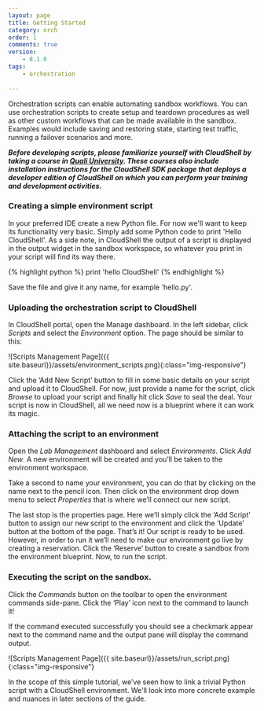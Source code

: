 ```yaml
---
layout: page
title: Getting Started
category: orch
order: 1
comments: true
version: 
    - 8.1.0
tags:
    - orchestration
 
---
```

Orchestration scripts can enable automating sandbox workflows. You can use orchestration scripts to create setup
and teardown procedures as well as other custom workflows that can be made available in the sandbox. Examples would include
saving and restoring state, starting test traffic, running a failover scenarios and more.

_**Before developing scripts, please familiarize yourself with CloudShell by taking a course in [Quali University](http://university.quali.com). These courses also include installation instructions for the CloudShell SDK package that deploys a developer edition of CloudShell on which you can perform your training and development activities.**_

### Creating a simple environment script

In your preferred IDE create a new Python file. For now we'll want to keep its functionality very basic.
Simply add some Python code to print 'Hello CloudShell'.
As a side note, in CloudShell the output of a script is displayed in the output widget in the sandbox workspace,
so whatever you print in your script will find its way there.

{% highlight python %}
print 'hello CloudShell'
{% endhighlight %}

Save the file and give it any name, for example 'hello.py'.

### Uploading the orchestration script to CloudShell

In CloudShell portal, open the Manage dashboard. In the left sidebar, click _Scripts_ and select the _Environment_ option.
The page should be similar to this:

![Scripts Management Page]({{ site.baseurl}}/assets/environment_scripts.png){:class="img-responsive"}

Click the ‘Add New Script’ button to fill in some basic details on your script and upload it to CloudShell.
For now, just provide a name for the script, click _Browse_ to upload your script and finally hit click _Save_ to seal the deal. Your script is now in CloudShell, all we need now is a blueprint where it can work its magic.

### Attaching the script to an environment

Open the _Lab Management_ dashboard and select _Environments_. Click _Add New_. A new environment will be created and you’ll be taken to the environment workspace.

Take a second to name your environment, you can do that by clicking on the name next to the pencil icon.
Then click on the environment drop down menu to select _Properties_ that is where we’ll connect our new script.

The last stop is the properties page. Here we’ll simply click the ‘Add Script’ button to assign our new script to the environment
and click the ‘Update’ button at the bottom of the page. That’s it! Our script is ready to be used. However, in order to run
it we’ll need to make our environment go live by creating a reservation. Click the ‘Reserve’ button to create a sandbox
from the environment blueprint. Now, to run the script.

### Executing the script on the sandbox.

Click the _Commands_ button on the toolbar to open the environment commands side-pane.
Click the ‘Play’ icon next to the command to launch it!

If the command executed successfully you should see a checkmark appear next to the command name and the output pane
will display the command output.

![Scripts Management Page]({{ site.baseurl}}/assets/run_script.png){:class="img-responsive"}

In the scope of this simple tutorial, we’ve seen how to link a trivial Python script with a CloudShell environment.
We'll look into more concrete example and nuances in later sections of the guide.
